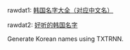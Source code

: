 rawdat1: [韩国名字大全（对应中文名）](http://www.xianzhi.net/mmzx/36180.html)

rawdat2: [好听的韩国名字](https://www.yw11.com/html/qiming/qimingjihui/2015/0419/10122.html)

Generate Korean names using TXTRNN.
